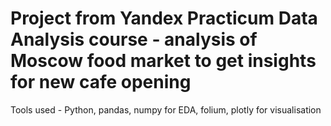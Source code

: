 # Project from Yandex Practicum Data Analysis course - analysis of Moscow food market to get insights for new cafe opening

Tools used - Python, pandas, numpy for EDA, folium, plotly for visualisation
